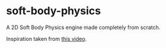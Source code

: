 # soft-body-physics

A 2D Soft Body Physics engine made completely from scratch.

Inspiration taken from [this video](https://www.youtube.com/watch?v=3OmkehAJoyo&t=4s).